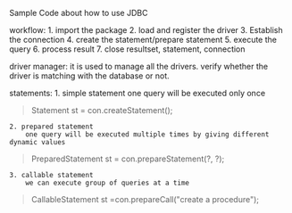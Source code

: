 Sample Code about how to use JDBC


workflow:
	1. import the package
	2. load and register the driver
	3. Establish the connection
	4. create the statement/prepare statement
	5. execute the query
	6. process result
	7. close resultset, statement, connection

driver manager:
	it is used to manage all the drivers.
	verify whether the driver is matching with the database or not.
	
statements:
	1. simple statement
		one query will be executed only once
> Statement st = con.createStatement(); 

	2. prepared statement
		one query will be executed multiple times by giving different dynamic values
> PreparedStatement st = con.prepareStatement(?, ?);

	3. callable statement
		we can execute group of queries at a time
> CallableStatement st =con.prepareCall("create a procedure");
	
